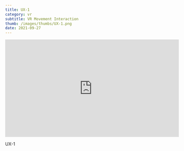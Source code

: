 ```yaml
---
title: UX-1
category: vr
subtitle: VR Movement Interaction
thumb: /images/thumbs/UX-1.png
date: 2021-09-27
---
```


<iframe width="560" height="315" src="https://www.youtube.com/watch?v=LSZ7ALxAk4A&t=120s&ab_channel=MatiasVilaplana" frameborder="0" allow="accelerometer; autoplay; encrypted-media; gyroscope; picture-in-picture" allowfullscreen></iframe>

UX-1

